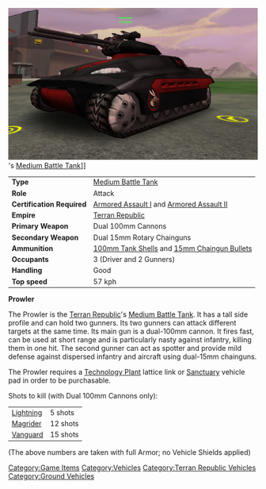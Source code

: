 ![](images/ProwlerPicture.jpg "fig:ProwlerPicture.jpg")'s [Medium Battle
Tank](Medium_Battle_Tank.md "wikilink")\]\]

|                            |                                                                                                                       |
| -------------------------- | --------------------------------------------------------------------------------------------------------------------- |
| **Type**                   | [Medium Battle Tank](Medium_Battle_Tank.md "wikilink")                                                                |
| **Role**                   | Attack                                                                                                                |
| **Certification Required** | [Armored Assault I](Armored_Assault_I.md "wikilink") and [Armored Assault II](Armored_Assault_II.md "wikilink")       |
| **Empire**                 | [Terran Republic](Terran_Republic.md "wikilink")                                                                      |
| **Primary Weapon**         | Dual 100mm Cannons                                                                                                    |
| **Secondary Weapon**       | Dual 15mm Rotary Chainguns                                                                                            |
| **Ammunition**             | [100mm Tank Shells](<Tank_Shell_(100mm)> "wikilink") and [15mm Chaingun Bullets](15mm_Chaingun_Bullets.md "wikilink") |
| **Occupants**              | 3 (Driver and 2 Gunners)                                                                                              |
| **Handling**               | Good                                                                                                                  |
| **Top speed**              | 57 kph                                                                                                                |

**Prowler**

The Prowler is the [Terran Republic](Terran_Republic.md "wikilink")'s
[Medium Battle Tank](Medium_Battle_Tank.md "wikilink"). It has a tall side
profile and can hold two gunners. Its two gunners can attack different
targets at the same time. Its main gun is a dual-100mm cannon. It fires
fast, can be used at short range and is particularly nasty against
infantry, killing them in one hit. The second gunner can act as spotter
and provide mild defense against dispersed infantry and aircraft using
dual-15mm chainguns.

The Prowler requires a [Technology Plant](Technology_Plant.md "wikilink")
lattice link or [Sanctuary](Sanctuary.md "wikilink") vehicle pad in order
to be purchasable.

Shots to kill (with Dual 100mm Cannons only):

|                                      |          |
| ------------------------------------ | -------- |
| [Lightning](Lightning.md "wikilink") | 5 shots  |
| [Magrider](Magrider.md "wikilink")   | 12 shots |
| [Vanguard](Vanguard.md "wikilink")   | 15 shots |

(The above numbers are taken with full Armor; no Vehicle Shields
applied)

[Category:Game Items](Category:Game_Items.md "wikilink")
[Category:Vehicles](Category:Vehicles.md "wikilink") [Category:Terran
Republic Vehicles](Category:Terran_Republic_Vehicles.md "wikilink")
[Category:Ground Vehicles](Category:Ground_Vehicles.md "wikilink")
